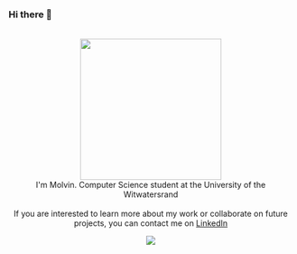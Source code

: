 ### Hi there 👋

 <p align="center">
  <br><image src="https://cdn.dribbble.com/users/2789762/screenshots/8630894/media/583b209224b027954cb6e8b9901cb731.gif" width="250"><br>
   I'm Molvin. Computer Science student at the University of the Witwatersrand
   <br><br>If you are interested to learn more about my work or collaborate on future projects, you can contact me on <a href="https://www.linkedin.com/in/rotondwa-ramovha-ba7938141/">LinkedIn</a> 
     </p>
<p align="center">
  
  <img src="https://github-readme-stats.vercel.app/api?username=Ramovha&hide=stars&show_icons=true&theme=default&line_height=32">
<!--

<!--
**Ramovha/Ramovha** is a ✨ _special_ ✨ repository because its `README.md` (this file) appears on your GitHub profile.

Here are some ideas to get you started:

- 🔭 I’m currently working on ...
- 🌱 I’m currently learning ...
- 👯 I’m looking to collaborate on ...
- 🤔 I’m looking for help with ...
- 💬 Ask me about ...
- 📫 How to reach me: ...
- 😄 Pronouns: ...
- ⚡ Fun fact: ...
-->
